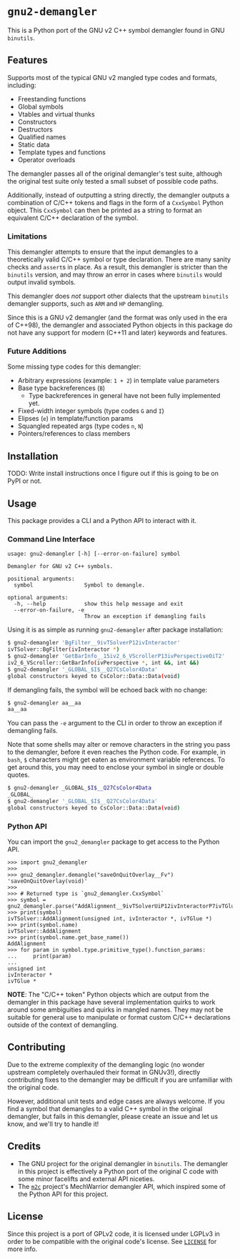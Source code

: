 # `gnu2-demangler`

This is a Python port of the GNU v2 C++ symbol demangler found in GNU `binutils`.

## Features

Supports most of the typical GNU v2 mangled type codes and formats, including:

- Freestanding functions
- Global symbols
- Vtables and virtual thunks
- Constructors
- Destructors
- Qualified names
- Static data
- Template types and functions
- Operator overloads

The demangler passes all of the original demangler's test suite, although the
original test suite only tested a small subset of possible code paths.

Additionally, instead of outputting a string directly, the demangler outputs a
combination of C/C++ tokens and flags in the form of a `CxxSymbol` Python object.
This `CxxSymbol` can then be printed as a string to format an equivalent
C/C++ declaration of the symbol.

### Limitations

This demangler attempts to ensure that the input demangles to a theoretically valid C/C++ symbol
or type declaration. There are many sanity checks and `assert`s in place.
As a result, this demangler is stricter than the `binutils` version, and may throw
an error in cases where `binutils` would output invalid symbols.

This demangler does *not* support other dialects that the upstream `binutils` demangler
supports, such as `ARM` and `HP` demangling.

Since this is a GNU v2 demangler (and the format was only used in the era of C++98),
the demangler and associated Python objects in this package do not have any support for
modern (C++11 and later) keywords and features.

### Future Additions

Some missing type codes for this demangler:

- Arbitrary expressions (example: `1 + 2`) in template value parameters
- Base type backreferences (`B`)
  - Type backreferences in general have not been fully implemented yet.
- Fixed-width integer symbols (type codes `G` and `I`)
- Elipses (`e`) in template/function params
- Squangled repeated args (type codes `n`, `N`)
- Pointers/references to class members

## Installation

TODO: Write install instructions once I figure out if this is going to be on PyPI or not.

## Usage

This package provides a CLI and a Python API to interact with it.

### Command Line Interface

```
usage: gnu2-demangler [-h] [--error-on-failure] symbol

Demangler for GNU v2 C++ symbols.

positional arguments:
  symbol                Symbol to demangle.

optional arguments:
  -h, --help            show this help message and exit
  --error-on-failure, -e
                        Throw an exception if demangling fails
```

Using it is as simple as running `gnu2-demangler` after package installation:

```bash
$ gnu2-demangler 'BgFilter__9ivTSolverP12ivInteractor'
ivTSolver::BgFilter(ivInteractor *)
$ gnu2-demangler 'GetBarInfo__15iv2_6_VScrollerP13ivPerspectiveOiT2'
iv2_6_VScroller::GetBarInfo(ivPerspective *, int &&, int &&)
$ gnu2-demangler '_GLOBAL_$I$__Q27CsColor4Data'
global constructors keyed to CsColor::Data::Data(void)
```

If demangling fails, the symbol will be echoed back with no change:

```bash
$ gnu2-demangler aa__aa
aa__aa
```

You can pass the `-e` argument to the CLI in order to throw an exception if
demangling fails.

Note that some shells may alter or remove characters in the string you pass to
the demangler, before it even reaches the Python code. For example, in `bash`,
`$` characters might get eaten as environment variable references.
To get around this, you may need to enclose your symbol in single or double quotes.

```bash
$ gnu2-demangler _GLOBAL_$I$__Q27CsColor4Data
_GLOBAL_
$ gnu2-demangler '_GLOBAL_$I$__Q27CsColor4Data'
global constructors keyed to CsColor::Data::Data(void)
```

### Python API

You can import the `gnu2_demangler` package to get access to the Python API.

```pycon
>>> import gnu2_demangler
>>>
>>> gnu2_demangler.demangle("saveOnQuitOverlay__Fv")
'saveOnQuitOverlay(void)'
>>>
>>> # Returned type is `gnu2_demangler.CxxSymbol`
>>> symbol = gnu2_demangler.parse("AddAlignment__9ivTSolverUiP12ivInteractorP7ivTGlue")
>>> print(symbol)
ivTSolver::AddAlignment(unsigned int, ivInteractor *, ivTGlue *)
>>> print(symbol.name)
ivTSolver::AddAlignment
>>> print(symbol.name.get_base_name())
AddAlignment
>>> for param in symbol.type.primitive_type().function_params:
...     print(param)
...
unsigned int
ivInteractor *
ivTGlue *
```

**NOTE**: The "C/C++ token" Python objects which are output from the demangler in
this package have several implementation quirks to work around some ambiguities
and quirks in mangled names. They may not be suitable for general use to manipulate
or format custom C/C++ declarations outside of the context of demangling.

## Contributing

Due to the extreme complexity of the demangling logic (no wonder upstream completely
overhauled their format in GNUv3!), directly contributing fixes to the demangler
may be difficult if you are unfamiliar with the original code.

However, additional unit tests and edge cases are always welcome. If you find a symbol that
demangles to a valid C++ symbol in the original demangler, but fails in this demangler,
please create an issue and let us know, and we'll try to handle it!

## Credits

- The GNU project for the original demangler in `binutils`. The demangler in this
  project is effectively a Python port of the original C code with some minor
  facelifts and external API niceties.
- The [`m2c`](https://github.com/matt-kempster/m2c) project's MechWarrior demangler API,
  which inspired some of the Python API for this project.

## License

Since this project is a port of GPLv2 code, it is licensed under LGPLv3 in order to
be compatible with the original code's license. See [`LICENSE`](LICENSE) for more info.
